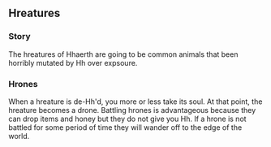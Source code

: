 Hreatures
---------

### Story ###
The hreatures of Hhaerth are going to be common animals that been horribly mutated by Hh over expsoure.

### Hrones ###
When a hreature is de-Hh'd, you more or less take its soul.
At that point, the hreature becomes a drone.
Battling hrones is advantageous because they can drop items and honey but they do not give you Hh.
If a hrone is not battled for some period of time they will wander off to the edge of the world.
